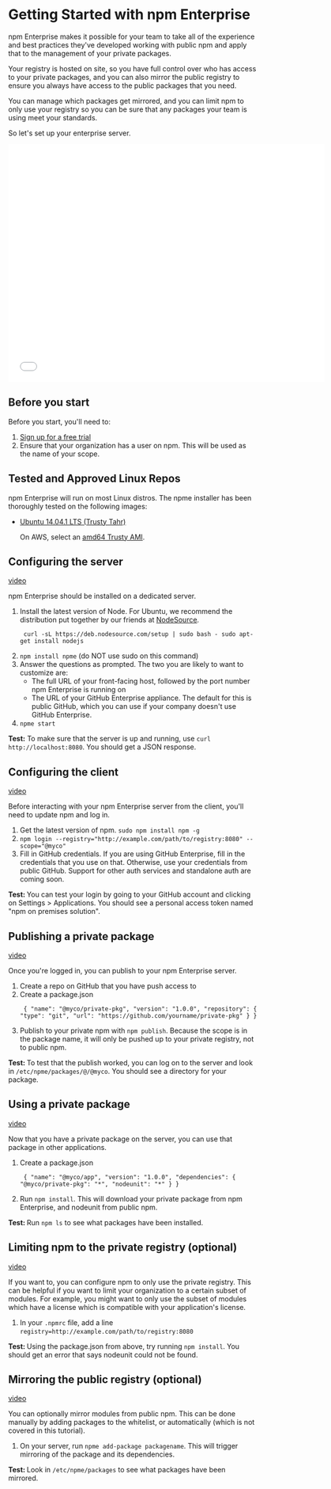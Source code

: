 <!--
order: 1
title: Quickstart
featured: true
-->

<h1>Getting Started with npm Enterprise</h1> 
<p>npm Enterprise makes it possible for your team to take all of the experience and best practices they've developed working with public npm and apply that to the management of your private packages.</p>

<p>Your registry is hosted on site, so you have full control over who has access to your private packages, and you can also mirror the public registry to ensure you always have access to the public packages that you need.</p>

<p>You can manage which packages get mirrored, and you can limit npm to only use your registry so you can be sure that any packages your team is using meet your standards.</p>

<p>So let's set up your enterprise server.</p>

<iframe width="640" height="480" src="//www.youtube.com/embed/EK4fv4iC-4Y" frameborder="0" allowfullscreen></iframe>

<h2>Before you start</h2>

<p>Before you start, you'll need to:

<ol> <li><a href="https://www.npmjs.org/enterprise">Sign up for a free trial</a></li> <li>Ensure that your organization has a user on npm. This will be used as the name of your scope.</li> </ol> </p>

<h2>Tested and Approved Linux Repos</h2>

<p>npm Enterprise will run on most Linux distros. The npme installer has been thoroughly tested on the following images:</p> <ul> <li><p>

<a href="http://releases.ubuntu.com/trusty/">Ubuntu 14.04.1 LTS (Trusty Tahr)</a></p> <p>On AWS, select an <a href="http://cloud-images.ubuntu.com/locator/ec2/">amd64 Trusty AMI</a>.</p> </li> </ul>

<h2>Configuring the server</h2> <a href="https://www.youtube.com/watch?v=EK4fv4iC-4Y#t=64">video</a>

<p>npm Enterprise should be installed on a dedicated server.</p> <ol> <li>Install the latest version of Node. For Ubuntu, we recommend the distribution put together by our friends at <a href="https://nodesource.com/">NodeSource</a>. <pre><code> curl -sL https://deb.nodesource.com/setup | sudo bash - sudo apt-get install nodejs </code></pre> </li> <li><code>npm install npme</code> (do NOT use sudo on this command)</li> <li>Answer the questions as prompted. The two you are likely to want to customize are: <ul> <li>The full URL of your front-facing host, followed by the port number npm Enterprise is running on</li> <li>The URL of your GitHub Enterprise appliance. The default for this is public GitHub, which you can use if your company doesn't use GitHub Enterprise.</li> </ul> </li> <li><code>npme start</code></li> </ol>

<p><strong>Test:</strong> To make sure that the server is up and running, use <code>curl http://localhost:8080</code>. You should get a JSON response.</p>

<h2>Configuring the client</h2> <a href="https://www.youtube.com/watch?v=EK4fv4iC-4Y#t=144">video</a> <p>Before interacting with your npm Enterprise server from the client, you'll need to update npm and log in.</p>

<ol> <li>Get the latest version of npm. <code>sudo npm install npm -g</code></li> <li><code>npm login --registry="http://example.com/path/to/registry:8080" --scope="@myco"</code></li> <li>Fill in GitHub credentials. If you are using GitHub Enterprise, fill in the credentials that you use on that. Otherwise, use your credentials from public GitHub. Support for other auth services and standalone auth are coming soon.</li> </ol>

<p><strong>Test: </strong>You can test your login by going to your GitHub account and clicking on Settings > Applications. You should see a personal access token named "npm on premises solution".</p>

<h2>Publishing a private package</h2> <a href="https://www.youtube.com/watch?v=EK4fv4iC-4Y#t=220">video</a> <p> Once you're logged in, you can publish to your npm Enterprise server. </p> <ol> <li>Create a repo on GitHub that you have push access to</li> <li>Create a package.json <pre><code> { "name": "@myco/private-pkg", "version": "1.0.0", "repository": { "type": "git", "url": "https://github.com/yourname/private-pkg" } } </code></pre> </li> <li>Publish to your private npm with <code>npm publish</code>. Because the scope is in the package name, it will only be pushed up to your private registry, not to public npm.</li> </ol> <p><strong>Test: </strong>To test that the publish worked, you can log on to the server and look in <code>/etc/npme/packages/@/@myco</code>. You should see a directory for your package.</p> <h2>Using a private package</h2> <a href="https://www.youtube.com/watch?v=EK4fv4iC-4Y#t=297">video</a> <p> Now that you have a private package on the server, you can use that package in other applications. </p> <ol> <li>Create a package.json <pre><code> { "name": "@myco/app", "version": "1.0.0", "dependencies": { "@myco/private-pkg": "*", "nodeunit": "*" } } </code></pre> </li> <li>Run <code>npm install</code>. This will download your private package from npm Enterprise, and nodeunit from public npm.</li> </ol> <p><strong>Test: </strong>Run <code>npm ls</code> to see what packages have been installed.</p> <h2>Limiting npm to the private registry (optional)</h2> <a href="https://www.youtube.com/watch?v=EK4fv4iC-4Y#t=326">video</a>

<p>If you want to, you can configure npm to only use the private registry. This can be helpful if you want to limit your organization to a certain subset of modules. For example, you might want to only use the subset of modules which have a license which is compatible with your application's license.</p> <ol> <li>In your <code>.npmrc</code> file, add a line <code>registry=http://example.com/path/to/registry:8080</code></li> </ol> <p><strong>Test: </strong>Using the package.json from above, try running <code>npm install</code>. You should get an error that says nodeunit could not be found.</p> <h2>Mirroring the public registry (optional)</h2> <a href="https://www.youtube.com/watch?v=EK4fv4iC-4Y#t=357">video</a>

<p>You can optionally mirror modules from public npm. This can be done manually by adding packages to the whitelist, or automatically (which is not covered in this tutorial).</p> <ol> <li>On your server, run <code>npme add-package packagename</code>. This will trigger mirroring of the package and its dependencies.</li> </ol> <p><strong>Test: </strong>Look in <code>/etc/npme/packages</code> to see what packages have been mirrored.</p>
